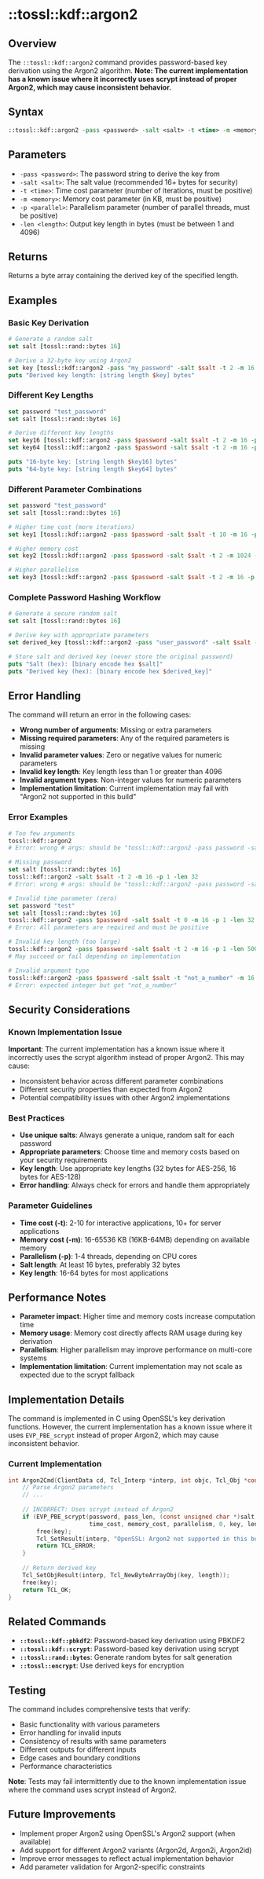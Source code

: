 # ::tossl::kdf::argon2

## Overview

The `::tossl::kdf::argon2` command provides password-based key derivation using the Argon2 algorithm. **Note: The current implementation has a known issue where it incorrectly uses scrypt instead of proper Argon2, which may cause inconsistent behavior.**

## Syntax

```tcl
::tossl::kdf::argon2 -pass <password> -salt <salt> -t <time> -m <memory> -p <parallel> -len <length>
```

## Parameters

- `-pass <password>`: The password string to derive the key from
- `-salt <salt>`: The salt value (recommended 16+ bytes for security)
- `-t <time>`: Time cost parameter (number of iterations, must be positive)
- `-m <memory>`: Memory cost parameter (in KB, must be positive)
- `-p <parallel>`: Parallelism parameter (number of parallel threads, must be positive)
- `-len <length>`: Output key length in bytes (must be between 1 and 4096)

## Returns

Returns a byte array containing the derived key of the specified length.

## Examples

### Basic Key Derivation

```tcl
# Generate a random salt
set salt [tossl::rand::bytes 16]

# Derive a 32-byte key using Argon2
set key [tossl::kdf::argon2 -pass "my_password" -salt $salt -t 2 -m 16 -p 1 -len 32]
puts "Derived key length: [string length $key] bytes"
```

### Different Key Lengths

```tcl
set password "test_password"
set salt [tossl::rand::bytes 16]

# Derive different key lengths
set key16 [tossl::kdf::argon2 -pass $password -salt $salt -t 2 -m 16 -p 1 -len 16]
set key64 [tossl::kdf::argon2 -pass $password -salt $salt -t 2 -m 16 -p 1 -len 64]

puts "16-byte key: [string length $key16] bytes"
puts "64-byte key: [string length $key64] bytes"
```

### Different Parameter Combinations

```tcl
set password "test_password"
set salt [tossl::rand::bytes 16]

# Higher time cost (more iterations)
set key1 [tossl::kdf::argon2 -pass $password -salt $salt -t 10 -m 16 -p 1 -len 32]

# Higher memory cost
set key2 [tossl::kdf::argon2 -pass $password -salt $salt -t 2 -m 1024 -p 1 -len 32]

# Higher parallelism
set key3 [tossl::kdf::argon2 -pass $password -salt $salt -t 2 -m 16 -p 4 -len 32]
```

### Complete Password Hashing Workflow

```tcl
# Generate a secure random salt
set salt [tossl::rand::bytes 16]

# Derive key with appropriate parameters
set derived_key [tossl::kdf::argon2 -pass "user_password" -salt $salt -t 3 -m 65536 -p 1 -len 32]

# Store salt and derived key (never store the original password)
puts "Salt (hex): [binary encode hex $salt]"
puts "Derived key (hex): [binary encode hex $derived_key]"
```

## Error Handling

The command will return an error in the following cases:

- **Wrong number of arguments**: Missing or extra parameters
- **Missing required parameters**: Any of the required parameters is missing
- **Invalid parameter values**: Zero or negative values for numeric parameters
- **Invalid key length**: Key length less than 1 or greater than 4096
- **Invalid argument types**: Non-integer values for numeric parameters
- **Implementation limitation**: Current implementation may fail with "Argon2 not supported in this build"

### Error Examples

```tcl
# Too few arguments
tossl::kdf::argon2
# Error: wrong # args: should be "tossl::kdf::argon2 -pass password -salt salt -t time -m memory -p parallel -len length"

# Missing password
set salt [tossl::rand::bytes 16]
tossl::kdf::argon2 -salt $salt -t 2 -m 16 -p 1 -len 32
# Error: wrong # args: should be "tossl::kdf::argon2 -pass password -salt salt -t time -m memory -p parallel -len length"

# Invalid time parameter (zero)
set password "test"
set salt [tossl::rand::bytes 16]
tossl::kdf::argon2 -pass $password -salt $salt -t 0 -m 16 -p 1 -len 32
# Error: All parameters are required and must be positive

# Invalid key length (too large)
tossl::kdf::argon2 -pass $password -salt $salt -t 2 -m 16 -p 1 -len 5000
# May succeed or fail depending on implementation

# Invalid argument type
tossl::kdf::argon2 -pass $password -salt $salt -t "not_a_number" -m 16 -p 1 -len 32
# Error: expected integer but got "not_a_number"
```

## Security Considerations

### Known Implementation Issue

**Important**: The current implementation has a known issue where it incorrectly uses the scrypt algorithm instead of proper Argon2. This may cause:

- Inconsistent behavior across different parameter combinations
- Different security properties than expected from Argon2
- Potential compatibility issues with other Argon2 implementations

### Best Practices

- **Use unique salts**: Always generate a unique, random salt for each password
- **Appropriate parameters**: Choose time and memory costs based on your security requirements
- **Key length**: Use appropriate key lengths (32 bytes for AES-256, 16 bytes for AES-128)
- **Error handling**: Always check for errors and handle them appropriately

### Parameter Guidelines

- **Time cost (-t)**: 2-10 for interactive applications, 10+ for server applications
- **Memory cost (-m)**: 16-65536 KB (16KB-64MB) depending on available memory
- **Parallelism (-p)**: 1-4 threads, depending on CPU cores
- **Salt length**: At least 16 bytes, preferably 32 bytes
- **Key length**: 16-64 bytes for most applications

## Performance Notes

- **Parameter impact**: Higher time and memory costs increase computation time
- **Memory usage**: Memory cost directly affects RAM usage during key derivation
- **Parallelism**: Higher parallelism may improve performance on multi-core systems
- **Implementation limitation**: Current implementation may not scale as expected due to the scrypt fallback

## Implementation Details

The command is implemented in C using OpenSSL's key derivation functions. However, the current implementation has a known issue where it uses `EVP_PBE_scrypt` instead of proper Argon2, which may cause inconsistent behavior.

### Current Implementation

```c
int Argon2Cmd(ClientData cd, Tcl_Interp *interp, int objc, Tcl_Obj *const objv[]) {
    // Parse Argon2 parameters
    // ...
    
    // INCORRECT: Uses scrypt instead of Argon2
    if (EVP_PBE_scrypt(password, pass_len, (const unsigned char *)salt, salt_len, 
                       time_cost, memory_cost, parallelism, 0, key, length) != 1) {
        free(key);
        Tcl_SetResult(interp, "OpenSSL: Argon2 not supported in this build", TCL_STATIC);
        return TCL_ERROR;
    }
    
    // Return derived key
    Tcl_SetObjResult(interp, Tcl_NewByteArrayObj(key, length));
    free(key);
    return TCL_OK;
}
```

## Related Commands

- **`::tossl::kdf::pbkdf2`**: Password-based key derivation using PBKDF2
- **`::tossl::kdf::scrypt`**: Password-based key derivation using scrypt
- **`::tossl::rand::bytes`**: Generate random bytes for salt generation
- **`::tossl::encrypt`**: Use derived keys for encryption

## Testing

The command includes comprehensive tests that verify:

- Basic functionality with various parameters
- Error handling for invalid inputs
- Consistency of results with same parameters
- Different outputs for different inputs
- Edge cases and boundary conditions
- Performance characteristics

**Note**: Tests may fail intermittently due to the known implementation issue where the command uses scrypt instead of Argon2.

## Future Improvements

- Implement proper Argon2 using OpenSSL's Argon2 support (when available)
- Add support for different Argon2 variants (Argon2d, Argon2i, Argon2id)
- Improve error messages to reflect actual implementation behavior
- Add parameter validation for Argon2-specific constraints 